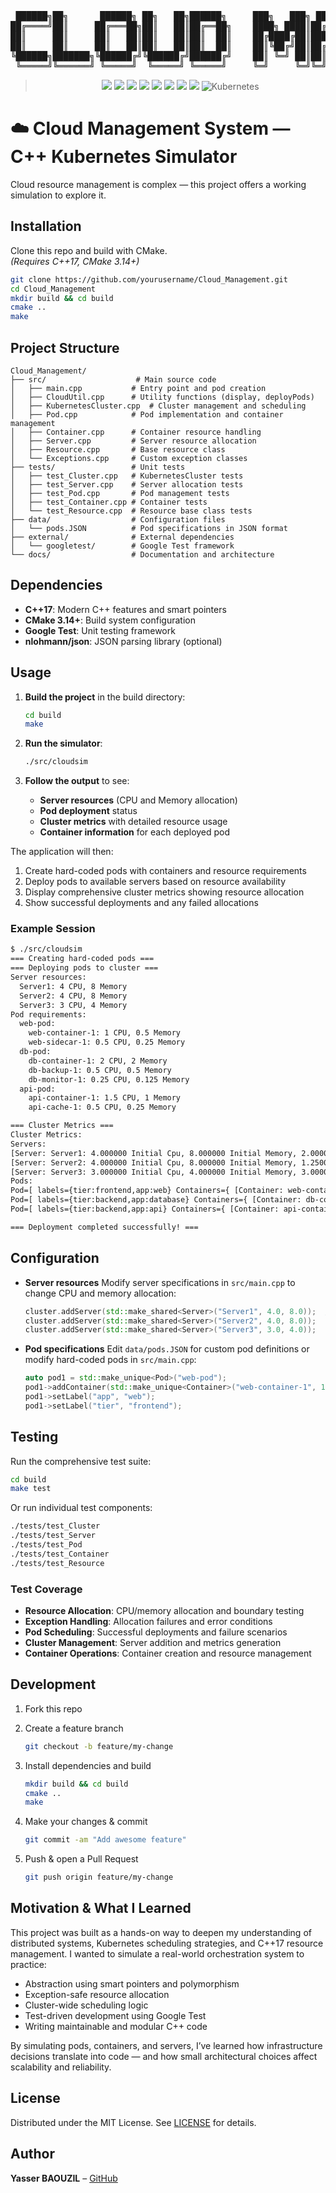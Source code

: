 <div align="center">

<pre>
 ██████╗██╗      ██████╗ ██╗   ██╗██████╗     ███╗   ███╗ █████╗ ███╗   ██╗ █████╗  ██████╗ ███████╗███╗   ███╗███████╗███╗   ██╗████████╗
██╔════╝██║     ██╔═══██╗██║   ██║██╔══██╗    ████╗ ████║██╔══██╗████╗  ██║██╔══██╗██╔════╝ ██╔════╝████╗ ████║██╔════╝████╗  ██║╚══██╔══╝
██║     ██║     ██║   ██║██║   ██║██║  ██║    ██╔████╔██║███████║██╔██╗ ██║███████║██║  ███╗█████╗  ██╔████╔██║█████╗  ██╔██╗ ██║   ██║   
██║     ██║     ██║   ██║██║   ██║██║  ██║    ██║╚██╔╝██║██╔══██║██║╚██╗██║██╔══██║██║   ██║██╔══╝  ██║╚██╔╝██║██╔══╝  ██║╚██╗██║   ██║   
╚██████╗███████╗╚██████╔╝╚██████╔╝██████╔╝    ██║ ╚═╝ ██║██║  ██║██║ ╚████║██║  ██║╚██████╔╝███████╗██║ ╚═╝ ██║███████╗██║ ╚████║   ██║   
 ╚═════╝╚══════╝ ╚═════╝  ╚═════╝ ╚═════╝     ╚═╝     ╚═╝╚═╝  ╚═╝╚═╝  ╚═══╝╚═╝  ╚═╝ ╚═════╝ ╚══════╝╚═╝     ╚═╝╚══════╝╚═╝  ╚═══╝   ╚═╝                                                                                                                                                                                    </pre>

<blockquote>

<p align="center">
  <img src="https://img.shields.io/badge/version-1.0-blue.svg">
  <img src="https://img.shields.io/badge/C%2B%2B-17-blue.svg">
  <img src="https://img.shields.io/badge/license-MIT-yellow.svg">
  <img src="https://img.shields.io/badge/pandas-✔-blue.svg?logo=pandas&logoColor=white">
  <img src="https://img.shields.io/badge/matplotlib-✔-orange.svg?logo=matplotlib&logoColor=white">
  <img src="https://img.shields.io/badge/sqlite3-✔-yellow.svg?logo=sqlite&logoColor=white">
  <img src="https://img.shields.io/badge/jupyter-✔-f37626.svg?logo=jupyter&logoColor=white">
  <img src="https://github.com/xxxxxxxx15339/Cloud_Management/actions/workflows/ci.yml/badge.svg">
  <img src="https://img.shields.io/badge/Kubernetes-326CE5?style=flat-square&logo=kubernetes&logoColor=white" alt="Kubernetes" />
</p>

</blockquote>


</div>

# ☁️ Cloud Management System — C++ Kubernetes Simulator

<div align="center">

</div>

Cloud resource management is complex — this project offers a working simulation to explore it.

## Installation

Clone this repo and build with CMake.  
*(Requires C++17, CMake 3.14+)*

```sh
git clone https://github.com/yourusername/Cloud_Management.git
cd Cloud_Management
mkdir build && cd build
cmake ..
make
```
## Project Structure

```
Cloud_Management/
├── src/                    # Main source code
│   ├── main.cpp           # Entry point and pod creation
│   ├── CloudUtil.cpp      # Utility functions (display, deployPods)
│   ├── KubernetesCluster.cpp  # Cluster management and scheduling
│   ├── Pod.cpp            # Pod implementation and container management
│   ├── Container.cpp      # Container resource handling
│   ├── Server.cpp         # Server resource allocation
│   ├── Resource.cpp       # Base resource class
│   └── Exceptions.cpp     # Custom exception classes
├── tests/                 # Unit tests
│   ├── test_Cluster.cpp   # KubernetesCluster tests
│   ├── test_Server.cpp    # Server allocation tests
│   ├── test_Pod.cpp       # Pod management tests
│   ├── test_Container.cpp # Container tests
│   └── test_Resource.cpp  # Resource base class tests
├── data/                  # Configuration files
│   └── pods.JSON          # Pod specifications in JSON format
├── external/              # External dependencies
│   └── googletest/        # Google Test framework
└── docs/                  # Documentation and architecture
```

## Dependencies

- **C++17**: Modern C++ features and smart pointers
- **CMake 3.14+**: Build system configuration
- **Google Test**: Unit testing framework
- **nlohmann/json**: JSON parsing library (optional)


## Usage

1. **Build the project** in the build directory:

   ```sh
   cd build
   make
   ```

2. **Run the simulator**:

   ```sh
   ./src/cloudsim
   ```

3. **Follow the output** to see:

   * **Server resources** (CPU and Memory allocation)
   * **Pod deployment** status
   * **Cluster metrics** with detailed resource usage
   * **Container information** for each deployed pod

The application will then:

1. Create hard-coded pods with containers and resource requirements
2. Deploy pods to available servers based on resource availability
3. Display comprehensive cluster metrics showing resource allocation
4. Show successful deployments and any failed allocations

### Example Session

```txt
$ ./src/cloudsim
=== Creating hard-coded pods ===
=== Deploying pods to cluster ===
Server resources:
  Server1: 4 CPU, 8 Memory
  Server2: 4 CPU, 8 Memory
  Server3: 3 CPU, 4 Memory
Pod requirements:
  web-pod:
    web-container-1: 1 CPU, 0.5 Memory
    web-sidecar-1: 0.5 CPU, 0.25 Memory
  db-pod:
    db-container-1: 2 CPU, 2 Memory
    db-backup-1: 0.5 CPU, 0.5 Memory
    db-monitor-1: 0.25 CPU, 0.125 Memory
  api-pod:
    api-container-1: 1.5 CPU, 1 Memory
    api-cache-1: 0.5 CPU, 0.25 Memory

=== Cluster Metrics ===
Cluster Metrics:
Servers:
[Server: Server1: 4.000000 Initial Cpu, 8.000000 Initial Memory, 2.000000Available Cpu,6.750000Available Mem ]
[Server: Server2: 4.000000 Initial Cpu, 8.000000 Initial Memory, 1.250000Available Cpu,5.375000Available Mem ]
[Server: Server3: 3.000000 Initial Cpu, 4.000000 Initial Memory, 3.000000Available Cpu,4.000000Available Mem ]
Pods:
Pod=[ labels={tier:frontend,app:web} Containers={ [Container: web-container-1: 1.000000 CPU, 0.500000 Memory, nginx:latest, active:true] [Container: web-sidecar-1: 0.500000 CPU, 0.250000 Memory, fluentd:latest, active:true]} ]
Pod=[ labels={tier:backend,app:database} Containers={ [Container: db-container-1: 2.000000 CPU, 2.000000 Memory, mysql:8, active:true] [Container: db-backup-1: 0.500000 CPU, 0.500000 Memory, mysql-backup:latest, active:true] [Container: db-monitor-1: 0.250000 CPU, 0.125000 Memory, prometheus:latest, active:true]} ]
Pod=[ labels={tier:backend,app:api} Containers={ [Container: api-container-1: 1.500000 CPU, 1.000000 Memory, node:16, active:true] [Container: api-cache-1: 0.500000 CPU, 0.250000 Memory, redis:alpine, active:true]} ]

=== Deployment completed successfully! ===
```

## Configuration

* **Server resources**
  Modify server specifications in `src/main.cpp` to change CPU and memory allocation:

  ```cpp
  cluster.addServer(std::make_shared<Server>("Server1", 4.0, 8.0));  // CPU, Memory (GB)
  cluster.addServer(std::make_shared<Server>("Server2", 4.0, 8.0));
  cluster.addServer(std::make_shared<Server>("Server3", 3.0, 4.0));
  ```

* **Pod specifications**
  Edit `data/pods.JSON` for custom pod definitions or modify hard-coded pods in `src/main.cpp`:

  ```cpp
  auto pod1 = std::make_unique<Pod>("web-pod");
  pod1->addContainer(std::make_unique<Container>("web-container-1", 1.0, 0.5, "nginx:latest"));
  pod1->setLabel("app", "web");
  pod1->setLabel("tier", "frontend");
  ```

## Testing

Run the comprehensive test suite:

```sh
cd build
make test
```

Or run individual test components:

```sh
./tests/test_Cluster
./tests/test_Server
./tests/test_Pod
./tests/test_Container
./tests/test_Resource
```

### Test Coverage

- **Resource Allocation**: CPU/memory allocation and boundary testing
- **Exception Handling**: Allocation failures and error conditions  
- **Pod Scheduling**: Successful deployments and failure scenarios
- **Cluster Management**: Server addition and metrics generation
- **Container Operations**: Container creation and resource management

## Development

1. Fork this repo
2. Create a feature branch

   ```sh
   git checkout -b feature/my-change
   ```
3. Install dependencies and build

   ```sh
   mkdir build && cd build
   cmake ..
   make
   ```
4. Make your changes & commit

   ```sh
   git commit -am "Add awesome feature"
   ```
5. Push & open a Pull Request

   ```sh
   git push origin feature/my-change
   ```


## Motivation & What I Learned

This project was built as a hands-on way to deepen my understanding of distributed systems, Kubernetes scheduling strategies, and C++17 resource management. I wanted to simulate a real-world orchestration system to practice:

- Abstraction using smart pointers and polymorphism
- Exception-safe resource allocation
- Cluster-wide scheduling logic
- Test-driven development using Google Test
- Writing maintainable and modular C++ code

By simulating pods, containers, and servers, I’ve learned how infrastructure decisions translate into code — and how small architectural choices affect scalability and reliability.


## License

Distributed under the MIT License. See [LICENSE](./LICENSE) for details.

## Author

**Yasser BAOUZIL** – [GitHub](https://github.com/xxxxxxxx15339)













